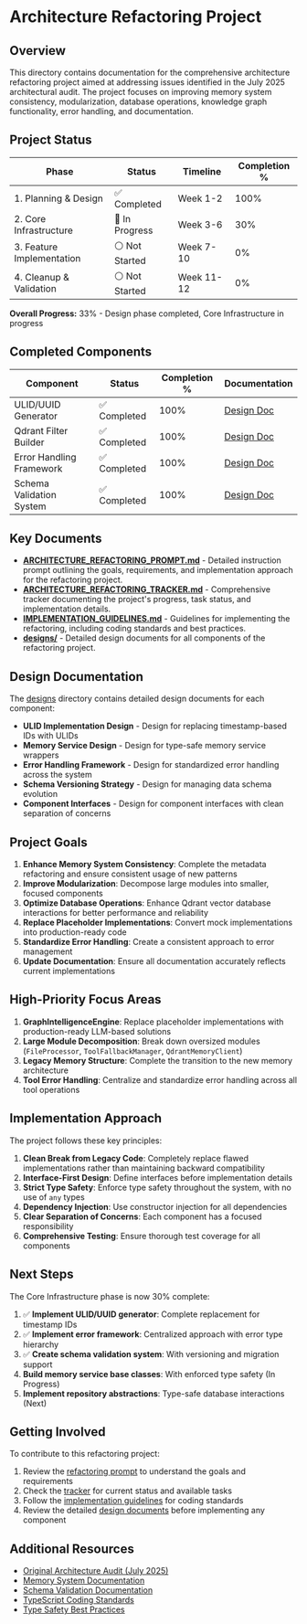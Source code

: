 # Architecture Refactoring Project

## Overview

This directory contains documentation for the comprehensive architecture refactoring project aimed at addressing issues identified in the July 2025 architectural audit. The project focuses on improving memory system consistency, modularization, database operations, knowledge graph functionality, error handling, and documentation.

## Project Status

| Phase | Status | Timeline | Completion % |
|-------|--------|----------|-------------|
| 1. Planning & Design | ✅ Completed | Week 1-2 | 100% |
| 2. Core Infrastructure | 🔄 In Progress | Week 3-6 | 30% |
| 3. Feature Implementation | ⚪ Not Started | Week 7-10 | 0% |
| 4. Cleanup & Validation | ⚪ Not Started | Week 11-12 | 0% |

**Overall Progress:** 33% - Design phase completed, Core Infrastructure in progress

## Completed Components

| Component | Status | Completion % | Documentation |
|-----------|--------|--------------|--------------|
| ULID/UUID Generator | ✅ Completed | 100% | [Design Doc](./designs/ULID_IMPLEMENTATION_DESIGN.md) |
| Qdrant Filter Builder | ✅ Completed | 100% | [Design Doc](./designs/QDRANT_FILTER_BUILDER.md) |
| Error Handling Framework | ✅ Completed | 100% | [Design Doc](./designs/ERROR_HANDLING_FRAMEWORK.md) |
| Schema Validation System | ✅ Completed | 100% | [Design Doc](./designs/SCHEMA_VERSIONING_STRATEGY.md) |

## Key Documents

- [**ARCHITECTURE_REFACTORING_PROMPT.md**](./ARCHITECTURE_REFACTORING_PROMPT.md) - Detailed instruction prompt outlining the goals, requirements, and implementation approach for the refactoring project.
- [**ARCHITECTURE_REFACTORING_TRACKER.md**](./ARCHITECTURE_REFACTORING_TRACKER.md) - Comprehensive tracker documenting the project's progress, task status, and implementation details.
- [**IMPLEMENTATION_GUIDELINES.md**](./IMPLEMENTATION_GUIDELINES.md) - Guidelines for implementing the refactoring, including coding standards and best practices.
- [**designs/**](./designs/) - Detailed design documents for all components of the refactoring project.

## Design Documentation

The [designs](./designs/) directory contains detailed design documents for each component:

- **ULID Implementation Design** - Design for replacing timestamp-based IDs with ULIDs
- **Memory Service Design** - Design for type-safe memory service wrappers
- **Error Handling Framework** - Design for standardized error handling across the system
- **Schema Versioning Strategy** - Design for managing data schema evolution
- **Component Interfaces** - Design for component interfaces with clean separation of concerns

## Project Goals

1. **Enhance Memory System Consistency**: Complete the metadata refactoring and ensure consistent usage of new patterns
2. **Improve Modularization**: Decompose large modules into smaller, focused components
3. **Optimize Database Operations**: Enhance Qdrant vector database interactions for better performance and reliability
4. **Replace Placeholder Implementations**: Convert mock implementations into production-ready code
5. **Standardize Error Handling**: Create a consistent approach to error management
6. **Update Documentation**: Ensure all documentation accurately reflects current implementations

## High-Priority Focus Areas

1. **GraphIntelligenceEngine**: Replace placeholder implementations with production-ready LLM-based solutions
2. **Large Module Decomposition**: Break down oversized modules (`FileProcessor`, `ToolFallbackManager`, `QdrantMemoryClient`)
3. **Legacy Memory Structure**: Complete the transition to the new memory architecture
4. **Tool Error Handling**: Centralize and standardize error handling across all tool operations

## Implementation Approach

The project follows these key principles:

1. **Clean Break from Legacy Code**: Completely replace flawed implementations rather than maintaining backward compatibility
2. **Interface-First Design**: Define interfaces before implementation details
3. **Strict Type Safety**: Enforce type safety throughout the system, with no use of `any` types
4. **Dependency Injection**: Use constructor injection for all dependencies
5. **Clear Separation of Concerns**: Each component has a focused responsibility 
6. **Comprehensive Testing**: Ensure thorough test coverage for all components

## Next Steps

The Core Infrastructure phase is now 30% complete:

1. ✅ **Implement ULID/UUID generator**: Complete replacement for timestamp IDs
2. ✅ **Implement error framework**: Centralized approach with error type hierarchy
3. ✅ **Create schema validation system**: With versioning and migration support
4. **Build memory service base classes**: With enforced type safety (In Progress)
5. **Implement repository abstractions**: Type-safe database interactions (Next)

## Getting Involved

To contribute to this refactoring project:

1. Review the [refactoring prompt](./ARCHITECTURE_REFACTORING_PROMPT.md) to understand the goals and requirements
2. Check the [tracker](./ARCHITECTURE_REFACTORING_TRACKER.md) for current status and available tasks
3. Follow the [implementation guidelines](./IMPLEMENTATION_GUIDELINES.md) for coding standards
4. Review the detailed [design documents](./designs/) before implementing any component

## Additional Resources

- [Original Architecture Audit (July 2025)](../../../reports/architecture-audit-2025-07.md)
- [Memory System Documentation](../../../memory/architecture/)
- [Schema Validation Documentation](../../../memory/SCHEMA_VALIDATION.md)
- [TypeScript Coding Standards](../../../code-standards/TYPESCRIPT.md)
- [Type Safety Best Practices](../../../code-standards/TYPE_SAFETY.md) 